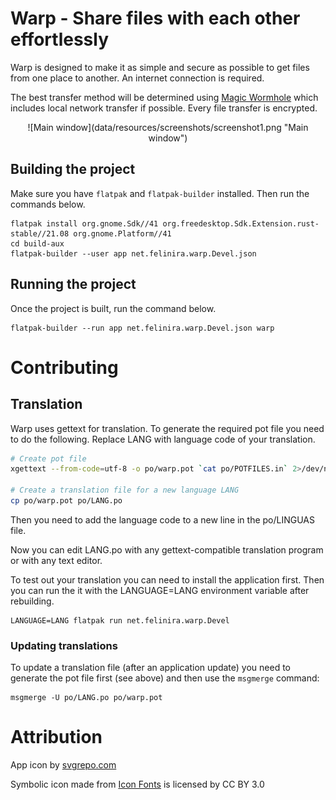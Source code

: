 # Warp - Share files with each other effortlessly

Warp is designed to make it as simple and secure as possible to get files from one place to another. An internet 
connection is required.

The best transfer method will be determined using [Magic Wormhole](https://magic-wormhole.readthedocs.io/en/latest/)
which includes local network transfer if possible. Every file transfer is encrypted.

<div align="center">
![Main window](data/resources/screenshots/screenshot1.png "Main window")
</div>

## Building the project

Make sure you have `flatpak` and `flatpak-builder` installed. Then run the commands below.

```
flatpak install org.gnome.Sdk//41 org.freedesktop.Sdk.Extension.rust-stable//21.08 org.gnome.Platform//41
cd build-aux
flatpak-builder --user app net.felinira.warp.Devel.json
```

## Running the project

Once the project is built, run the command below.

```
flatpak-builder --run app net.felinira.warp.Devel.json warp
```

# Contributing
## Translation
Warp uses gettext for translation. To generate the required pot file you need to do the following. Replace LANG with
language code of your translation.

```sh
# Create pot file
xgettext --from-code=utf-8 -o po/warp.pot `cat po/POTFILES.in` 2>/dev/null

# Create a translation file for a new language LANG
cp po/warp.pot po/LANG.po
```

Then you need to add the language code to a new line in the po/LINGUAS file.

Now you can edit LANG.po with any gettext-compatible translation program or with any text editor.

To test out your translation you can need to install the application first. Then you can run the it with the 
LANGUAGE=LANG environment variable after rebuilding.

```
LANGUAGE=LANG flatpak run net.felinira.warp.Devel
```

### Updating translations
To update a translation file (after an application update) you need to generate the pot file first (see above) and then
use the `msgmerge` command:

```
msgmerge -U po/LANG.po po/warp.pot
```

# Attribution
<p>App icon by <a href="https://svgrepo.com">svgrepo.com</a></p>
<p>Symbolic icon made from <a href="http://www.onlinewebfonts.com/icon">Icon Fonts</a> is licensed by CC BY 3.0</p>
